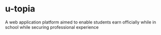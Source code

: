 # u-topia
A web application platform aimed to enable students earn officially while in school while securing professional experience
